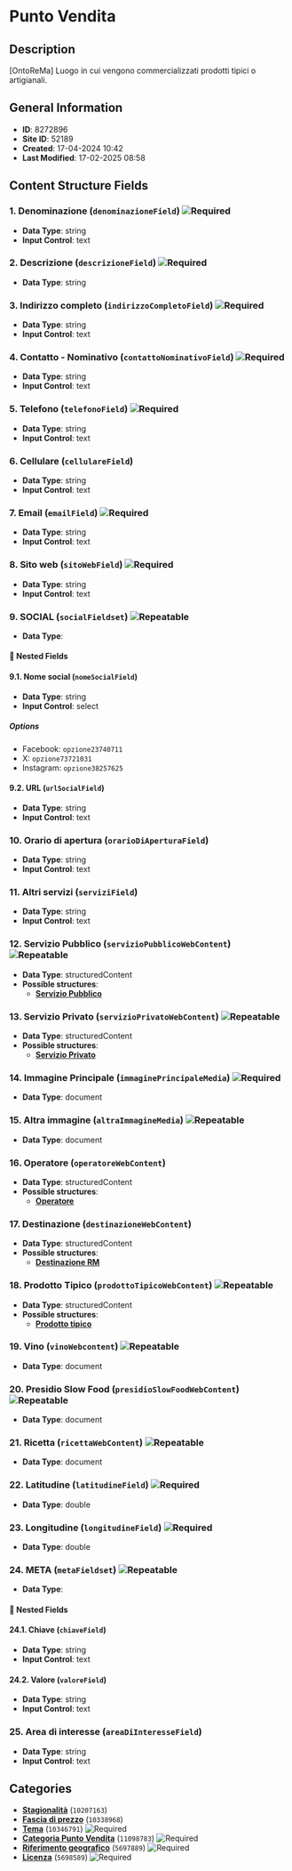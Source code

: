 # Punto Vendita

## Description
[OntoReMa] Luogo in cui vengono commercializzati prodotti tipici o artigianali.
## General Information
- **ID**: 8272896
- **Site ID**: 52189
- **Created**: 17-04-2024 10:42
- **Last Modified**: 17-02-2025 08:58

## Content Structure Fields
### 1. Denominazione (`denominazioneField`) ![Required](https://img.shields.io/badge/*Required-red.svg)
- **Data Type**: string
- **Input Control**: text

### 2. Descrizione (`descrizioneField`) ![Required](https://img.shields.io/badge/*Required-red.svg)
- **Data Type**: string

### 3. Indirizzo completo (`indirizzoCompletoField`) ![Required](https://img.shields.io/badge/*Required-red.svg)
- **Data Type**: string
- **Input Control**: text

### 4. Contatto - Nominativo (`contattoNominativoField`) ![Required](https://img.shields.io/badge/*Required-red.svg)
- **Data Type**: string
- **Input Control**: text

### 5. Telefono (`telefonoField`) ![Required](https://img.shields.io/badge/*Required-red.svg)
- **Data Type**: string
- **Input Control**: text

### 6. Cellulare (`cellulareField`) 
- **Data Type**: string
- **Input Control**: text

### 7. Email (`emailField`) ![Required](https://img.shields.io/badge/*Required-red.svg)
- **Data Type**: string
- **Input Control**: text

### 8. Sito web (`sitoWebField`) ![Required](https://img.shields.io/badge/*Required-red.svg)
- **Data Type**: string
- **Input Control**: text

### 9. SOCIAL (`socialFieldset`) ![Repeatable](https://img.shields.io/badge/🔄Repeatable-blue.svg)
- **Data Type**: 
#### 📁 Nested Fields
#### 9.1. Nome social (`nomeSocialField`) 
- **Data Type**: string
- **Input Control**: select
##### Options
- Facebook: `opzione23740711`
- X: `opzione73721031`
- Instagram: `opzione38257625`

#### 9.2. URL (`urlSocialField`) 
- **Data Type**: string
- **Input Control**: text


### 10. Orario di apertura (`orarioDiAperturaField`) 
- **Data Type**: string
- **Input Control**: text

### 11. Altri servizi (`serviziField`) 
- **Data Type**: string
- **Input Control**: text

### 12. Servizio Pubblico (`servizioPubblicoWebContent`) ![Repeatable](https://img.shields.io/badge/🔄Repeatable-blue.svg)
- **Data Type**: structuredContent
- **Possible structures**:
  - **[Servizio Pubblico](../../contentStructure/servizio-pubblico/README.md)**

### 13. Servizio Privato (`servizioPrivatoWebContent`) ![Repeatable](https://img.shields.io/badge/🔄Repeatable-blue.svg)
- **Data Type**: structuredContent
- **Possible structures**:
  - **[Servizio Privato](../../contentStructure/servizio-privato/README.md)**

### 14. Immagine Principale (`immaginePrincipaleMedia`) ![Required](https://img.shields.io/badge/*Required-red.svg)
- **Data Type**: document

### 15. Altra immagine (`altraImmagineMedia`) ![Repeatable](https://img.shields.io/badge/🔄Repeatable-blue.svg)
- **Data Type**: document

### 16. Operatore (`operatoreWebContent`) 
- **Data Type**: structuredContent
- **Possible structures**:
  - **[Operatore](../../contentStructure/operatore/README.md)**

### 17. Destinazione (`destinazioneWebContent`) 
- **Data Type**: structuredContent
- **Possible structures**:
  - **[Destinazione RM](../../contentStructure/destinazione-rm/README.md)**

### 18. Prodotto Tipico (`prodottoTipicoWebContent`) ![Repeatable](https://img.shields.io/badge/🔄Repeatable-blue.svg)
- **Data Type**: structuredContent
- **Possible structures**:
  - **[Prodotto tipico](../../contentStructure/prodotto-tipico/README.md)**

### 19. Vino (`vinoWebcontent`) ![Repeatable](https://img.shields.io/badge/🔄Repeatable-blue.svg)
- **Data Type**: document

### 20. Presidio Slow Food (`presidioSlowFoodWebContent`) ![Repeatable](https://img.shields.io/badge/🔄Repeatable-blue.svg)
- **Data Type**: document

### 21. Ricetta (`ricettaWebContent`) ![Repeatable](https://img.shields.io/badge/🔄Repeatable-blue.svg)
- **Data Type**: document

### 22. Latitudine (`latitudineField`) ![Required](https://img.shields.io/badge/*Required-red.svg)
- **Data Type**: double

### 23. Longitudine (`longitudineField`) ![Required](https://img.shields.io/badge/*Required-red.svg)
- **Data Type**: double

### 24. META (`metaFieldset`) ![Repeatable](https://img.shields.io/badge/🔄Repeatable-blue.svg)
- **Data Type**: 
#### 📁 Nested Fields
#### 24.1. Chiave (`chiaveField`) 
- **Data Type**: string
- **Input Control**: text

#### 24.2. Valore (`valoreField`) 
- **Data Type**: string
- **Input Control**: text


### 25. Area di interesse (`areaDiInteresseField`) 
- **Data Type**: string
- **Input Control**: text

## Categories
- **[Stagionalità](../../categories/stagionalità.md)** (`10207163`) 
- **[Fascia di prezzo](../../categories/fascia-di-prezzo.md)** (`10338968`) 
- **[Tema](../../categories/tema.md)** (`10346791`) ![Required](https://img.shields.io/badge/*Required-red.svg)
- **[Categoria Punto Vendita](../../categories/categoria-punto-vendita.md)** (`11098783`) ![Required](https://img.shields.io/badge/*Required-red.svg)
- **[Riferimento geografico](../../categories/riferimento-geografico.md)** (`5697889`) ![Required](https://img.shields.io/badge/*Required-red.svg)
- **[Licenza](../../categories/licenza.md)** (`5698589`) ![Required](https://img.shields.io/badge/*Required-red.svg)
